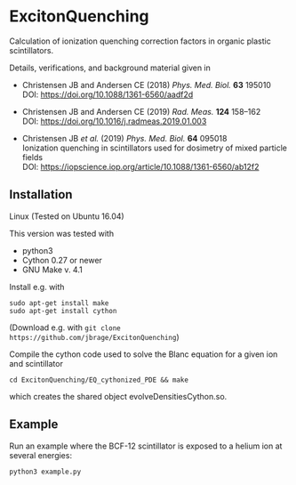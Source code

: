 # ExcitonQuenching
Calculation of ionization quenching correction factors in organic plastic scintillators.

Details, verifications, and background material given in  
* Christensen JB and Andersen CE (2018) _Phys. Med. Biol._ __63__ 195010  
  DOI: https://doi.org/10.1088/1361-6560/aadf2d

* Christensen JB and Andersen CE (2019) _Rad. Meas._ __124__ 158–162    
  DOI: https://doi.org/10.1016/j.radmeas.2019.01.003
  
* Christensen JB _et al._ (2019) _Phys. Med. Biol._ __64__ 095018  
  Ionization quenching in scintillators used for dosimetry of mixed particle fields  
  DOI: https://iopscience.iop.org/article/10.1088/1361-6560/ab12f2

## Installation
Linux (Tested on Ubuntu 16.04)

This version was tested with

* python3
* Cython 0.27 or newer 
* GNU Make v. 4.1

Install e.g. with

```
sudo apt-get install make
sudo apt-get install cython
```

(Download e.g. with ```git clone https://github.com/jbrage/ExcitonQuenching```)

Compile the cython code used to solve the Blanc equation for a given ion and scintillator
```
cd ExcitonQuenching/EQ_cythonized_PDE && make
```
which creates the shared object evolveDensitiesCython.so.

## Example
Run an example where the BCF-12 scintillator is exposed to a helium ion at several energies:  
```
python3 example.py
```




